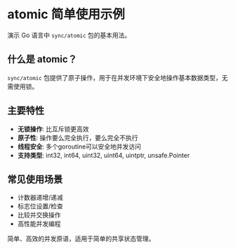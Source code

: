 # atomic 简单使用示例

演示 Go 语言中 `sync/atomic` 包的基本用法。

## 什么是 atomic？

`sync/atomic` 包提供了原子操作，用于在并发环境下安全地操作基本数据类型，无需使用锁。

## 主要特性

- **无锁操作**: 比互斥锁更高效
- **原子性**: 操作要么完全执行，要么完全不执行
- **线程安全**: 多个goroutine可以安全地并发访问
- **支持类型**: int32, int64, uint32, uint64, uintptr, unsafe.Pointer

## 常见使用场景

- 计数器递增/递减
- 标志位设置/检查
- 比较并交换操作
- 高性能并发编程

简单、高效的并发原语，适用于简单的共享状态管理。



